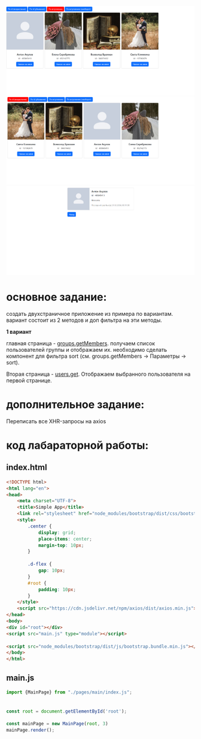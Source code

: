 ![image](./img/1.png)
![image](./img/2.png)
![image](./img/3.png)

# основное задание:
создать двухстраничное приложение из примера по вариантам. вариант состоит из 2 методов и доп фильтра на эти методы.

**1 вариант**  

главная страница - [groups.getMembers](https://dev.vk.com/ru/method/groups.getMembers). получаем список пользователей группы и отображаем их. необходимо сделать компонент для фильтра sort (см. groups.getMembers -> Параметры -> sort).

Вторая страница - [users.get](https://dev.vk.com/ru/method/users.get). Отображаем выбранного пользователя на первой странице.

# дополнительное задание:
Переписать все XHR-запросы на axios

# код лабараторной работы:
## index.html
```HTML
<!DOCTYPE html>
<html lang="en">
<head>
    <meta charset="UTF-8">
    <title>Simple App</title>
    <link rel="stylesheet" href="node_modules/bootstrap/dist/css/bootstrap.min.css">
    <style>
        .center {
            display: grid;
            place-items: center;
            margin-top: 10px;
        }

        .d-flex {
            gap: 10px;
        }
        #root {
            padding: 10px;
        }
    </style>
    <script src="https://cdn.jsdelivr.net/npm/axios/dist/axios.min.js"></script>
</head>
<body>
<div id="root"></div>
<script src="main.js" type="module"></script>

<script src="node_modules/bootstrap/dist/js/bootstrap.bundle.min.js"></script>
</body>
</html>
```
## main.js
```JavaScript
import {MainPage} from "./pages/main/index.js";


const root = document.getElementById('root');

const mainPage = new MainPage(root, 3)
mainPage.render();
```
